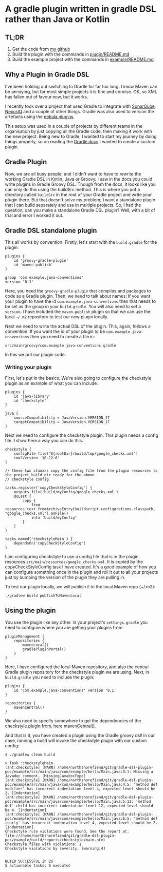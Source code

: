 # A gradle plugin written in gradle DSL rather than Java or Kotlin

## TL;DR
1. Get the code from [my github]()
2. Build the plugin with the commands in [plugin/README.md](./plugin/README.md)
3. Build the example project with the commands in [example/README.md](./example/README.md)

## Why a Plugin in Gradle DSL
I've been holding out switching to Gradle for far too long. I know Maven can be annoying, but for most simple projects
it is fine and concise. OK, so XML has fallen out of favour now, but it works.

I recently took over a project that used Gradle to integrate with [SonarQube](https://docs.sonarsource.com/sonarqube/latest/analyzing-source-code/scanners/sonarscanner-for-gradle/),
[NexusIQ](https://blog.sonatype.com/new-sonatype-scan-gradle-plugin) and a couple of other things. Gradle
was also used to version the artefacts using the [nebula plugins](https://nebula-plugins.github.io/).

This setup was used in a couple of projects by different teams in the organisation by just copying all the Gradle code,
then making it work with the new project. Being new to Gradle, I wanted to start my journey by doing things properly,
so on reading the [Gradle docs](https://docs.gradle.org/current/userguide/custom_plugins.html) I wanted to create
a custom plugin.

## Gradle Plugin
Now, we are all busy people, and I didn't want to have to rewrite the working Gradle DSL in Kotlin, Java or Groovy. I
saw in the docs you could write plugins in Gradle Groovy DSL. Though from the docs, it looks like you can only do this
using the buildSrc method. This is where you put a directory called `buildSrc`
in the root of your Gradle project and write your plugin there. But that doesn't solve my problem; I want a standalone
plugin that I can build separately and use in multiple projects. So, I had the question, can you make a standalone
Gradle DSL plugin? Well, with a bit of trial and error I worked it out.

## Gradle DSL standalone plugin
This all works by convention. Firstly, let's start with the `build.gradle` for the plugin:
```
plugins {
    id 'groovy-gradle-plugin'
    id 'maven-publish'
}

group 'com.example.java-conventions'
version '0.1'
```

Here, you need the `groovy-gradle-plugin` that compiles and packages to code as a Gradle plugin. Then, we need to talk about
names: If you want your plugin to have the id `com.example.java-conventions` then that needs to be set as the group
in your `build.gradle`. You will also need to set a `version`. I have included the `maven-publish` plugin so that we can
use the local `~/.m2` repository to test our new plugin locally.

Next we need to write the actual DSL of the plugin. This, again, follows a convention. If you want the id of your plugin
to be `com.example.java-conventions` then you need to create a file in:

```src/main/groovy/com.example.java-conventions.gradle```

In this we put our plugin code.

### Writing your plugin
First, let's put in the basics. We're also going to configure the checkstyle plugin
as an example of what you can include.

```
plugins {
    id 'java-library'
    id 'checkstyle'
}

java {
    sourceCompatibility = JavaVersion.VERSION_17
    targetCompatibility = JavaVersion.VERSION_17
}
```

Next we need to configure the checkstyle plugin. This plugin needs a config file. I show here a way you can do this.

```
checkstyle {
    configFile file("${rootDir}/build/tmp/google_checks.xml")
    toolVersion '10.12.6'
}

// these two stanzas copy the config file from the plugin resources to the project build dir ready for the above
// checkstyle config

tasks.register('copyCheckStyleConfig') {
    outputs.file('build/myConfig/google_checks.xml')
    doLast {
        copy {
            from resources.text.fromArchiveEntry(buildscript.configurations.classpath, "google_checks.xml").asFile()
            into 'build/myConfig'
        }
    }
}

tasks.named('checkstyleMain') {
    dependsOn('copyCheckStyleConfig')
}
```

I am configuring checkstyle to use a config file that is in the plugin resources `src/main/resources/google_checks.xml`.
It is copied by the copyCheckStyleConfig task I have created. 
It's a good example of how you can configure something once in the plugin and roll it out to all your projects just by
bumping the version of the plugin they are pulling in.

To test our plugin locally, we will publish it to the local Maven repo (~/.m2):

```./gradlew build publishToMavenLocal```

## Using the plugin
You use the plugin like any other. In your project's `settings.gradle` you need to configure where you are getting your 
plugins from:
```
pluginManagement {
    repositories {
        mavenLocal()
        gradlePluginPortal()
    }
}
```

Here, I have configured the local Maven repository, and also the central Gradle plugin repository for the checkstyle
plugin we are using. Next, in `build.gradle` you need to include the plugin:

```
plugins {
    id 'com.example.java-conventions' version '0.1'
}

repositories {
    mavenCentral()
}
```

We also need to specify somewhere to get the dependencies of the checkstyle plugin from, here mavenCentral().

And that is it, you have created a plugin using the Gradle groovy dsl! In our case, running a build will
invoke the checkstyle plugin with our custom config:

```
$ ./gradlew clean build

> Task :checkstyleMain
[ant:checkstyle] [WARN] /home/northshorefiend/git/gradle-dsl-plugin-poc/example/src/main/java/com/example/hello/Main.java:3:1: Missing a Javadoc comment. [MissingJavadocType]
[ant:checkstyle] [WARN] /home/northshorefiend/git/gradle-dsl-plugin-poc/example/src/main/java/com/example/hello/Main.java:4:5: 'method def modifier' has incorrect indentation level 4, expected level should be 2. [Indentation]
[ant:checkstyle] [WARN] /home/northshorefiend/git/gradle-dsl-plugin-poc/example/src/main/java/com/example/hello/Main.java:5:13: 'method def' child has incorrect indentation level 12, expected level should be 4. [Indentation]
[ant:checkstyle] [WARN] /home/northshorefiend/git/gradle-dsl-plugin-poc/example/src/main/java/com/example/hello/Main.java:6:5: 'method def rcurly' has incorrect indentation level 4, expected level should be 2. [Indentation]
Checkstyle rule violations were found. See the report at: file:///home/northshorefiend/git/gradle-dsl-plugin-poc/example/build/reports/checkstyle/main.html
Checkstyle files with violations: 1
Checkstyle violations by severity: [warning:4]


BUILD SUCCESSFUL in 2s
5 actionable tasks: 5 executed
```
